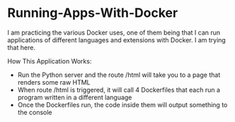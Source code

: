 # Running-Apps-With-Docker
I am practicing the various Docker uses, one of them being that I can run applications of different languages and extensions 
with Docker. I am trying that here.

How This Application Works:
  - Run the Python server and the route /html will take you to a page that renders some raw HTML
  - When route /html is triggered, it will call 4 Dockerfiles that each run a program written in a different language
  - Once the Dockerfiles run, the code inside them will output something to the console
